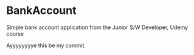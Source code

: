 # BankAccount
Simple bank account application from the Junior S/W Developer, Udemy course


Ayyyyyyyye this be my commit.
